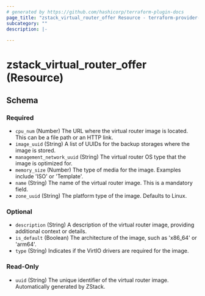 ```yaml
---
# generated by https://github.com/hashicorp/terraform-plugin-docs
page_title: "zstack_virtual_router_offer Resource - terraform-provider-zstack"
subcategory: ""
description: |-
  
---
```


# zstack_virtual_router_offer (Resource)





<!-- schema generated by tfplugindocs -->
## Schema

### Required

- `cpu_num` (Number) The URL where the virtual router image is located. This can be a file path or an HTTP link.
- `image_uuid` (String) A list of UUIDs for the backup storages where the image is stored.
- `management_network_uuid` (String) The virtual router OS type that the image is optimized for.
- `memory_size` (Number) The type of media for the image. Examples include 'ISO' or 'Template'.
- `name` (String) The name of the virtual router image. This is a mandatory field.
- `zone_uuid` (String) The platform type of the image. Defaults to Linux.

### Optional

- `description` (String) A description of the virtual router image, providing additional context or details.
- `is_default` (Boolean) The architecture of the image, such as 'x86_64' or 'arm64'.
- `type` (String) Indicates if the VirtIO drivers are required for the image.

### Read-Only

- `uuid` (String) The unique identifier of the virtual router image. Automatically generated by ZStack.
